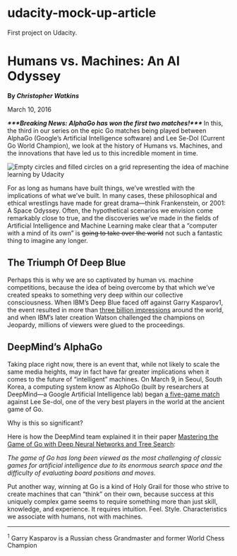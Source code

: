 # udacity-mock-up-article
First project on Udacity.

<!DOCTYPE html>
<html lang="en">
<head>
  <meta charset="UTF-8">
  <title>Humans vs Machines Blog</title>
</head>
<body>
  <!-- This was adapted from: http://blog.udacity.com/2016/03/humans-vs-machines-an-ai-odyssey-2.html -->
  <!-- Format this text to match the mockup exactly! -->
  <h1>Humans vs. Machines: An AI Odyssey</h1>

  <strong>By <em>Christopher Watkins</em></strong>

  <p>
    March 10, 2016
  </p>

  <p>
    <strong>
      <em>
        ***Breaking News: AlphaGo has won the first two matches!***
      </em>
    </strong>
     In this, the third in our series on the epic Go matches being played between AlphaGo (Google’s Artificial Intelligence software)
     and Lee Se-Dol (Current Go World Champion), we look at the history of Humans vs. Machines,
     and the innovations that have led us to this incredible moment in time.
  </p>

  <img src="http://i2.wp.com/blog.udacity.com/wp-content/uploads/2016/03/56df2490a351d802222160.gif" alt="Empty circles and filled circles on a grid representing the idea of machine learning by Udacity">

  <p>
    For as long as humans have built things, we’ve wrestled with the implications of what we’ve built.
    In many cases, these philosophical and ethical wrestlings have made for great drama—think Frankenstein,
    or 2001: A Space Odyssey. Often, the hypothetical scenarios we envision come remarkably close to true,
    and the discoveries we’ve made in the fields of Artificial Intelligence and Machine Learning make clear
    that a “computer with a mind of its own” is <s>going to take over the world</s> not such a fantastic thing to imagine any longer.
  </p>

  <h2>The Triumph Of Deep Blue</h2>

  <p>
    Perhaps this is why we are so captivated by human vs. machine competitions, because the idea of being
    overcome by that which we’ve created speaks to something very deep within our collective consciousness.
    When IBM’s Deep Blue faced off against Garry Kasparov1, the event resulted in more than
    <a href="http://www-03.ibm.com/ibm/history/ibm100/us/en/icons/deepblue/">three billion impressions</a>
    around the world, and when IBM’s later creation Watson challenged the champions on Jeopardy, millions of viewers were glued to the proceedings.
  </p>

  <h2>DeepMind’s AlphaGo</h2>

  <p>
    Taking place right now, there is an event that, while not likely to scale the same media heights, may in fact
    have far greater implications when it comes to the future of “intelligent” machines. On March 9, in Seoul, South Korea,
    a computing system know as AlphoGo (built by researchers at DeepMind—a Google Artificial Intelligence lab) began
    <a href="http://venturebeat.com/2016/02/04/youtube-will-livestream-googles-ai-playing-go-superstar-lee-sedol-in-march/">a five-game match</a>
    against Lee Se-dol, one of the very best players in the world at the ancient game of Go.
  </p>

  <p>
    Why is this so significant?
  </p>

  <p>
    Here is how the DeepMind team explained it in their paper
    <a href="http://airesearch.com/wp-content/uploads/2016/01/deepmind-mastering-go.pdf">Mastering the Game of Go with Deep Neural Networks and Tree Search</a>:
  </p>

  <p>
    <em>
      The game of Go has long been viewed as the most challenging of classic games for artificial intelligence due to its
      enormous search space and the difficulty of evaluating board positions and moves.
    </em>
  </p>

  <p>
    Put another way, winning at Go is a kind of Holy Grail for those who strive to create machines that can “think”
    on their own, because success at this uniquely complex game seems to require something more than just skill,
    knowledge, and experience. It requires intuition. Feel. Style. Characteristics we associate with humans, not with machines.
  </p>

  <hr>

  <p>
    <sup>1</sup>
    Garry Kasparov is a Russian chess Grandmaster and former World Chess Champion
  </p>
  
</body>
</html>
